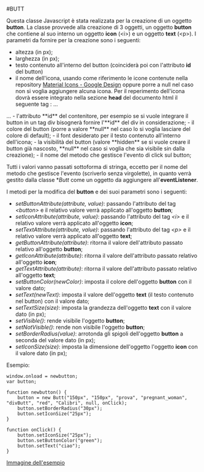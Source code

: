 #BUTT 

Questa classe Javascript è stata realizzata per la creazione di un oggetto **button**. La classe provvede alla creazione di 3 oggetti, un oggetto **button** che contiene al suo interno un oggetto **icon** (\<i\>) e un oggetto **text** (\<p\>). 
I parametri da fornire per la creazione sono i seguenti:
- altezza (in px);
- larghezza (in px);
- testo contenuto all'interno del button (coinciderà poi con l'attributo **id** del button)
- il nome dell'icona, usando come riferimento le icone contenute nella repository [Material Icons - Google Design](https://material.io/icons/) oppure porre a null nel caso non si voglia aggiungere alcuna icona. Per il reperimento dell'icona dovrà essere integrato nella sezione **head** del documento html il seguente tag :
...
<link href="https://fonts.googleapis.com/icon?family=Material+Icons" rel="stylesheet">
...
- l'attributo **id** del contenitore, per esempio se si vuole integrare il button in un tag div bisognerà fornire l'**id** del div in considerazione;
- il colore del button (porre a valore **null** nel caso lo si voglia lasciare del colore di default);
- il font desiderato per il testo contenuto all'interno dell'icona;
- la visibilità del button (valore **hidden** se si vuole creare il button già nascosto, **null** nel caso si voglia che sia visibile sin dalla creazione);
- il nome del metodo che gestisce l'evento di click sul button;

Tutti i valori vanno passati sottoforma di stringa, eccetto per il nome del metodo che gestisce l'evento (scriverlo senza virgolette), in quanto verrà gestito dalla classe **Butt* come un oggetto da aggiungere all'**eventListener**.

I metodi per la modifica del **button** e dei suoi parametri sono i seguenti:
- *setButtonAttribute(attribute, value)*: passando l'attributo del tag *\<button\>* e il relativo valore verrà applicato all'oggetto **button**;
- *setIconAttribute(attribute, value)*: passando l'attributo del tag *\<i\>* e il relativo valore verrà applicato all'oggetto **icon**;
- *setTextAttribute(attribute, value)*: passando l'attributo del tag *\<p\>* e il relativo valore verrà applicato all'oggetto **text**;
- *getButtonAttribute(attribute)*: ritorna il valore dell'attributo passato relativo all'oggetto **button**;
- *getIconAttribute(attribute)*: ritorna il valore dell'attributo passato relativo all'oggetto **icon**;
- *getTextAttribute(attribute)*: ritorna il valore dell'attributo passato relativo all'oggetto **text**;
- *setButtonColor(newColor)*: imposta il colore dell'oggetto **button** con il valore dato;
- *setText(newText)*: imposta il valore dell'oggetto **text** (il testo contenuto nel button) con il valore dato;
- *setTextSize(size)*: imposta la grandezza dell'oggetto **text** con il valore dato (in px);
- *setVisible()*: rende visibile l'oggetto **button**;
- *setNotVisible()*: rende non visibile l'oggetto **button**;
- *setBorderRadius(value)*: arrotonda gli spigoli dell'oggetto **button** a seconda del valore dato (in px);
- *setIconSize(size)*: imposta la dimensione dell'oggetto l'oggetto **icon** con il valore dato (in px);

Esempio:

```
window.onload = newbutton;
var button;

function newbutton() {
    button = new Butt("150px", "150px", "prova", "pregnant_woman", "divButt", "red", "Calibri", null, onClick);
    button.setBorderRadius("30px");
    button.setIconSize("25px");
}

function onClick() {
    button.setIconSize("25px");
	button.setButtonColor("green");
	button.setText("ciao");
}
```

[Immagine dell'esempio](http://i.imgur.com/VpRiqmq.png)

